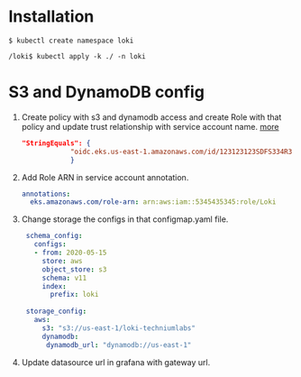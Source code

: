 # Installation

    $ kubectl create namespace loki

    /loki$ kubectl apply -k ./ -n loki

# S3 and DynamoDB config

1. Create policy with s3 and dynamodb access and create Role with that policy and update trust relationship with service account name. [more](https://grafana.com/docs/loki/latest/operations/storage/)
   ```json
   "StringEquals": {
               "oidc.eks.us-east-1.amazonaws.com/id/123123123SDFS334R34FDS:sub": "system:serviceaccount:<namespace>:<loki-service-account-name>"
               }
   ```
2. Add Role ARN in service account annotation.
   ```yaml
   annotations:
     eks.amazonaws.com/role-arn: arn:aws:iam::5345435345:role/Loki
   ```
3. Change storage the configs in that configmap.yaml file.

   ```yml
    schema_config:
      configs:
      - from: 2020-05-15
        store: aws
        object_store: s3
        schema: v11
        index:
          prefix: loki
    
    storage_config:
      aws:
        s3: "s3://us-east-1/loki-techniumlabs"
        dynamodb:
         dynamodb_url: "dynamodb://us-east-1"

   ```

5. Update datasource url in grafana with gateway url.
